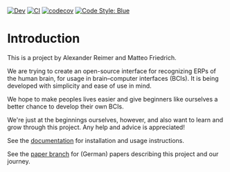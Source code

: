 [comment]: <> "LTeX: language=en-US"

[![Dev](https://img.shields.io/badge/docs-dev-blue.svg)](https://AR102.github.io/Interpreting-EEG-with-AI/dev/)
[![CI](https://github.com/AR102/Interpreting-EEG-with-AI/actions/workflows/CI.yml/badge.svg?branch=refactor)](https://github.com/AR102/Interpreting-EEG-with-AI/actions/workflows/CI.yml)
[![codecov](https://codecov.io/gh/AR102/Interpreting-EEG-with-AI/branch/refactor/graph/badge.svg?token=YA9DXVHWU8)](https://codecov.io/gh/AR102/Interpreting-EEG-with-AI)
[![Code Style:
Blue](https://img.shields.io/badge/code%20style-blue-4495d1.svg)](https://github.com/invenia/BlueStyle)

# Introduction

This is a project by Alexander Reimer and Matteo Friedrich.

We are trying to create an open-source interface for recognizing ERPs of the human brain,
for usage in brain–computer interfaces (BCIs). It is being developed with  simplicity and
ease of use in mind.

We hope to make peoples lives easier and give beginners like ourselves a better chance to
develop their own BCIs.

We're just at the beginnings ourselves, however, and also want to learn and grow through
this project. Any help and advice is appreciated!

See the [documentation](https://AR102.github.io/Interpreting-EEG-with-AI/) for installation
and usage instructions.

See the [paper branch](https://github.com/AR102/Interpreting-EEG-with-AI/tree/refactor) for
(German) papers describing this project and our journey.